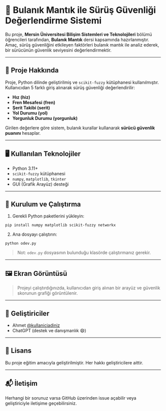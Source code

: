 # 🚗 Bulanık Mantık ile Sürüş Güvenliği Değerlendirme Sistemi

Bu proje, **Mersin Üniversitesi Bilişim Sistemleri ve Teknolojileri** bölümü öğrencileri tarafından, **Bulanık Mantık** dersi kapsamında hazırlanmıştır. Amaç, sürüş güvenliğini etkileyen faktörleri bulanık mantık ile analiz ederek, bir sürücünün güvenlik seviyesini değerlendirmektir.

---

## 📌 Proje Hakkında

Proje, Python dilinde geliştirilmiş ve `scikit-fuzzy` kütüphanesi kullanılmıştır. Kullanıcıdan 5 farklı giriş alınarak sürüş güvenliği değerlendirilir:

- **Hız (hiz)**
- **Fren Mesafesi (fren)**
- **Şerit Takibi (serit)**
- **Yol Durumu (yol)**
- **Yorgunluk Durumu (yorgunluk)**

Girilen değerlere göre sistem, bulanık kurallar kullanarak **sürücü güvenlik puanını** hesaplar.

---

## 🖥️ Kullanılan Teknolojiler

- Python 3.11+
- `scikit-fuzzy` kütüphanesi
- `numpy`, `matplotlib`, `tkinter`
- GUI (Grafik Arayüz) desteği

---

## 🧪 Kurulum ve Çalıştırma

1. Gerekli Python paketlerini yükleyin:

```
pip install numpy matplotlib scikit-fuzzy networkx
```

2. Ana dosyayı çalıştırın:

```
python odev.py
```

> Not: `odev.py` dosyasının bulunduğu klasörde çalıştırmanız gerekir.

---

## 🖼️ Ekran Görüntüsü

> Projeyi çalıştırdığınızda, kullanıcıdan giriş alınan bir arayüz ve güvenlik skorunun grafiği görüntülenir.

---

## 👥 Geliştiriciler

- Ahmet [@kullaniciadiniz](https://github.com/kullaniciadiniz)
- ChatGPT (destek ve danışmanlık 😄)

---

## 📄 Lisans

Bu proje eğitim amacıyla geliştirilmiştir. Her hakkı geliştiricilere aittir.

---

## 📬 İletişim

Herhangi bir sorunuz varsa GitHub üzerinden issue açabilir veya geliştiriciyle iletişime geçebilirsiniz.